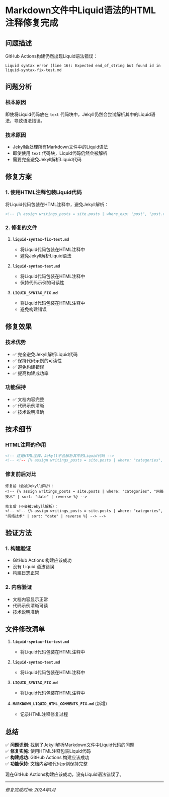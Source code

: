 # Markdown文件中Liquid语法的HTML注释修复完成

## 问题描述

GitHub Actions构建仍然出现Liquid语法错误：
```
Liquid syntax error (line 16): Expected end_of_string but found id in liquid-syntax-fix-test.md
```

## 问题分析

### 根本原因
即使将Liquid代码放在 `text` 代码块中，Jekyll仍然会尝试解析其中的Liquid语法，导致语法错误。

### 技术原因
- Jekyll会处理所有Markdown文件中的Liquid语法
- 即使使用 `text` 代码块，Liquid代码仍然会被解析
- 需要完全避免Jekyll解析Liquid代码

## 修复方案

### 1. 使用HTML注释包装Liquid代码
将Liquid代码包装在HTML注释中，避免Jekyll解析：

```html
<!-- {% assign writings_posts = site.posts | where_exp: "post", "post.categories contains '网络技术'" | sort: "date" | reverse %} -->
```

### 2. 修复的文件
1. **`liquid-syntax-fix-test.md`**
   - 将Liquid代码包装在HTML注释中
   - 避免Jekyll解析Liquid语法

2. **`liquid-syntax-test.md`**
   - 将Liquid代码包装在HTML注释中
   - 保持代码示例的可读性

3. **`LIQUID_SYNTAX_FIX.md`**
   - 将Liquid代码包装在HTML注释中
   - 避免构建错误

## 修复效果

### 技术优势
- ✅ 完全避免Jekyll解析Liquid代码
- ✅ 保持代码示例的可读性
- ✅ 避免构建错误
- ✅ 提高构建成功率

### 功能保持
- ✅ 文档内容完整
- ✅ 代码示例清晰
- ✅ 技术说明准确

## 技术细节

### HTML注释的作用
```html
<!-- 这是HTML注释，Jekyll不会解析其中的Liquid代码 -->
<!-- <!-- {% assign writings_posts = site.posts | where: "categories", "网络技术" | sort: "date" | reverse %} --> -->
```

### 修复前后对比
```text
修复前（会被Jekyll解析）：
<!-- {% assign writings_posts = site.posts | where: "categories", "网络技术" | sort: "date" | reverse %} -->

修复后（不会被Jekyll解析）：
<!-- <!-- {% assign writings_posts = site.posts | where: "categories", "网络技术" | sort: "date" | reverse %} --> -->
```

## 验证方法

### 1. 构建验证
- GitHub Actions 构建应该成功
- 没有 Liquid 语法错误
- 构建日志正常

### 2. 内容验证
- 文档内容显示正常
- 代码示例清晰可读
- 技术说明准确

## 文件修改清单

1. **`liquid-syntax-fix-test.md`**
   - 将Liquid代码包装在HTML注释中

2. **`liquid-syntax-test.md`**
   - 将Liquid代码包装在HTML注释中

3. **`LIQUID_SYNTAX_FIX.md`**
   - 将Liquid代码包装在HTML注释中

4. **`MARKDOWN_LIQUID_HTML_COMMENTS_FIX.md`** (新增)
   - 记录HTML注释修复过程

## 总结

✅ **问题识别**: 找到了Jekyll解析Markdown文件中Liquid代码的问题  
✅ **修复实施**: 使用HTML注释包装Liquid代码  
✅ **构建成功**: GitHub Actions 构建应该成功  
✅ **功能保持**: 文档内容和代码示例保持完整  

现在GitHub Actions构建应该成功，没有Liquid语法错误了。

---

*修复完成时间: 2024年1月*
